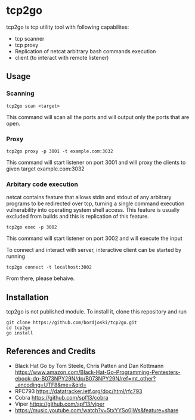 # tcp2go
tcp2go is tcp utility tool with following capabilites:
* tcp scanner
* tcp proxy
* Replication of netcat arbitrary bash commands execution
* client (to interact with remote listener)


## Usage
### Scanning
    tcp2go scan <target>    

This command will scan all the ports and will output only the ports that are open. 

### Proxy
    tcp2go proxy -p 3001 -t example.com:3032

This command will start listener on port 3001 and will proxy the clients to given target example.com:3032

### Arbitary code execution
netcat contains feature that allows stdin and stdout of any arbitrary programs to be redirected over tcp, turning a single command execution vulnerability into operating system shell access. This feature is usually excluded from builds and this is replication of this feature.

    tcp2go exec -p 3002
This command will start listener on port 3002 and will execute the input

To connect and interact with server, interactive client can be started by running

    tcp2go connect -t localhost:3002    

From there, please behaive.
## Installation
tcp2go is not published module. To install it, clone this repository and run

    git clone https://github.com/bordjoski/tcp2go.git
    cd tcp2go  
    go install    


## References and Credits
* Black Hat Go by Tom Steele, Chris Patten and Dan Kottmann https://www.amazon.com/Black-Hat-Go-Programming-Pentesters-ebook-dp-B073NPY29N/dp/B073NPY29N/ref=mt_other?_encoding=UTF8&me=&qid=
* RFC793 https://datatracker.ietf.org/doc/html/rfc793
* Cobra https://github.com/spf13/cobra
* Viper https://github.com/spf13/viper
* https://music.youtube.com/watch?v=5txYYSo0jWs&feature=share


